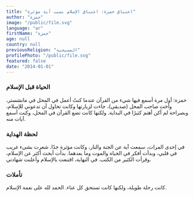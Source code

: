```yaml
---
title: "اعتناق حمزة: اعتناق الإسلام بسبب آية مؤثرة"
author: "حمزة"
image: "/public/file.svg"
language: "ar"
firstName: "حمزة"
age: null
country: null
previousReligion: "المسيحية"
profilePhoto: "/public/file.svg"
featured: false
date: "2014-01-01"
---
```


### الحياة قبل الإسلام

حمزة: أول مرة أسمع فيها شيء من القرآن عندما كنتُ أعمل في المحل في مانشستر، وأخت صاحب المحل (صديقي)، جاءت لزيارتها وكانت تحاول أن تدعوني للإسلام، وبصراحة لم أكن أهتم كثيرًا في البداية. ولكنها كانت تضع القرآن في المحل، وكنت أسمع آيات منه.

### لحظة الهداية

في إحدى المرات، سمعت آية عن الجنة والنار، وكانت مؤثرة جدًا. شعرت بشيء غريب في قلبي، وبدأت أفكر في الحياة والموت وما بعدهما. بدأت أبحث أكثر عن الإسلام، وقرأت الكثير من الكتب. في النهاية، اقتنعت بالإسلام وأعلنت شهادتي.

### تأملات

كانت رحلة طويلة، ولكنها كانت تستحق كل عناء. الحمد لله على نعمة الإسلام.

